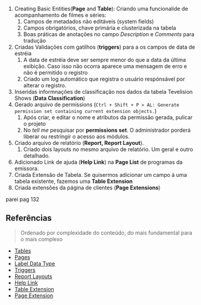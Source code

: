 1.  Creating Basic Entities(**Page** and **Table**): Criando uma funcionalide de acompanhamento de filmes e séries: 
    1.  Campos de metadados não editáveis (system fields)
    2.  Campos obrigatórios, chave primária e clusterizada na tabela
    3.  Boas práticas de anotações no campo _Description_ e _Comments_ para tradução
2.  Criadas Validações com gatilhos (**triggers**) para a os campos de data de estréia
    1.  A data de estréia deve ser sempre menor do que a data da última exibição. Caso isso não ocorra aparece uma mensagem de erro e não é permitido o registro
    2.  Criado um log automático que registra o usuário respónsável por alterar o registro.
3.  Inseridas informnações de classificação nos dados da tabela Tevelision Shows (**Data Classification**)
4.  Gerado arquivo de permissions (`Ctrl + Shift + P > AL: Generate permission set containing current extension objects.`)
    1.  Após criar, e editar o nome e atributos da permissão gerada, pulicar o projeto
    2.  No *tell me* pesquisar por **permissions set**. O administrador porderá liberar ou restringir o acesso aos módulos.
5.  Criado arquivo de relatório (**Report, Report Layout**).
    1.  Criado dois layouts no mesmo arquivo de relatório. Um geral e outro detalhado.
6.  Adicionado Link de ajuda (**Help Link**) na **Page List** de programas da emissora.
7.  Criada Extensão de Tabela. Se quisermos adicionar um campo à uma tabela existente, fazemos uma **Table Extension**
8.  Criada extensões da página de clientes (**Page Extensions**)

parei pag 132


## Referências

>Ordenado por complexidade do conteúdo, do mais fundamental para o mais complexo
>

- [Tables](https://docs.microsoft.com/en-us/dynamics365/business-central/dev-itpro/developer/devenv-tables-overview)
- [Pages](https://docs.microsoft.com/en-us/dynamics365/business-central/dev-itpro/developer/devenv-pages-overview)
- [Label Data Type](https://learn.microsoft.com/en-us/dynamics365/business-central/dev-itpro/developer/methods-auto/label/label-data-type)
- [Triggers](https://docs.microsoft.com/en-us/dynamics365/business-central/dev-itpro/developer/triggers/devenv-triggers)
- [Report Layouts](https://learn.microsoft.com/en-us/dynamics365/business-central/ui-manage-report-layouts)
- [Help Link](https://learn.microsoft.com/en-us/dynamics365/business-central/dev-itpro/developer/devenv-adding-help-links-from-pages-tables-xmlports)
- [Table Extension](https://learn.microsoft.com/en-us/dynamics365/business-central/dev-itpro/developer/devenv-table-ext-object)
- [Page Extension](https://learn.microsoft.com/en-us/dynamics365/business-central/dev-itpro/developer/devenv-page-ext-object)